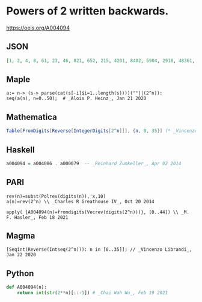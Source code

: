 # Powers of 2 written backwards\.
https://oeis.org/A004094
## JSON
```JSON
[1, 2, 4, 8, 61, 23, 46, 821, 652, 215, 4201, 8402, 6904, 2918, 48361, 86723, 63556, 270131, 441262, 882425, 6758401, 2517902, 4034914, 8068838, 61277761, 23445533, 46880176, 827712431, 654534862, 219078635, 4281473701, 8463847412]
```
## Maple
```Maple
a:= n-> (s-> parse(cat(s[-i]$i=1..length(s))))(""||(2^n)):
seq(a(n), n=0..50);  # _Alois P. Heinz_, Jan 21 2020
```
## Mathematica
```Mathematica
Table[FromDigits[Reverse[IntegerDigits[2^n]]], {n, 0, 35}] (* _Vincenzo Librandi_, Jan 22 2020 *)
```
## Haskell
```Haskell
a004094 = a004086 . a000079  -- _Reinhard Zumkeller_, Apr 02 2014
```
## PARI
```PARI
rev(n)=subst(Polrev(digits(n)),'x,10)
a(n)=rev(2^n) \\ _Charles R Greathouse IV_, Oct 20 2014
```
```PARI
apply( {A004094(n)=fromdigits(Vecrev(digits(2^n)))}, [0..44]) \\ _M. F. Hasler_, Feb 18 2021
```
## Magma
```Magma
[Seqint(Reverse(Intseq(2^n))): n in [0..35]]; // _Vincenzo Librandi_, Jan 22 2020
```
## Python
```Python
def A004094(n):
    return int(str(2**n)[::-1]) # _Chai Wah Wu_, Feb 19 2021
```
